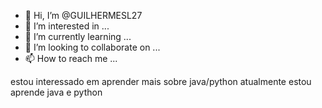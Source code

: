 - 👋 Hi, I’m @GUILHERMESL27
- 👀 I’m interested in ...
- 🌱 I’m currently learning ...
- 💞️ I’m looking to collaborate on ...
- 📫 How to reach me ...

<!---
GUILHERMESL27/GUILHERMESL27 is a ✨ special ✨ repository because its `README.md` (this file) appears on your GitHub profile.
You can click the Preview link to take a look at your changes.
--->
estou interessado em aprender mais sobre java/python
atualmente estou aprende  java e python
